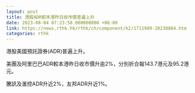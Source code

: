 ```yaml
---
layout: post
title: 港股ADR較本港昨日收市價普遍上升
date: 2023-08-04 07:23:58.000000000 +08:00
link: https://news.rthk.hk/rthk/ch/component/k2/1711989-20230804.htm
categories: rthk
---
```


港股美國預託證券(ADR)普遍上升。

美團及阿里巴巴ADR較本港昨日收市價升逾2%，分別折合報143.7港元及95.2港元。

騰訊及滙控ADR升近2%，友邦ADR升近1%。
